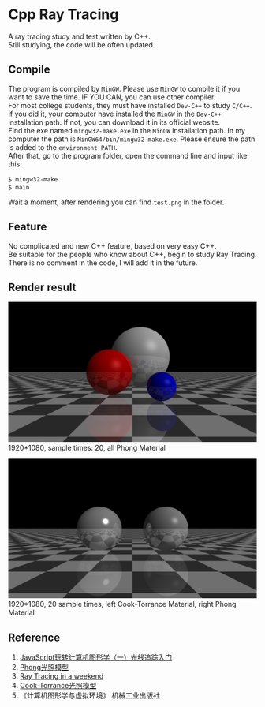 # Cpp Ray Tracing
A ray tracing study and test written by C++.<br>
Still studying, the code will be often updated.

## Compile
The program is compiled by `MinGW`. Please use `MinGW` to compile it if you want to save the time. IF YOU CAN, you can use other compiler.<br>
For most college students, they must have installed `Dev-C++` to study `C/C++`. If you did it, your computer have installed the `MinGW` in the `Dev-C++` installation path. If not, you can download it in its official website.<br>
Find the exe named `mingw32-make.exe` in the `MinGW` installation path. In my computer the path is `MinGW64/bin/mingw32-make.exe`. Please ensure the path is added to the `environment PATH`.<br>
After that, go to the program folder, open the command line and input like this:
```
$ mingw32-make
$ main
```
Wait a moment, after rendering you can find `test.png` in the folder.
  
## Feature
No complicated and new C++ feature, based on very easy C++.<br>
Be suitable for the people who know about C++, begin to study Ray Tracing.<br>
There is no comment in the code, I will add it in the future.

## Render result
![1920*1080, 20 sample times, all Phong Material](https://github.com/Crawler995/Cpp-Ray-Tracing/blob/master/test_1.png)
1920*1080, sample times: 20, all Phong Material

![1920*1080, 20 sample times, left Cook-Torrance Material, right Phong Material](https://github.com/Crawler995/Cpp-Ray-Tracing/blob/master/test_2.png)
1920*1080, 20 sample times, left Cook-Torrance Material, right Phong Material

## Reference
1. [JavaScript玩转计算机图形学（一）光线追踪入门](http://www.cnblogs.com/miloyip/archive/2010/03/29/1698953.html)
2. [Phong光照模型](https://wenku.baidu.com/view/4e6443ea9b89680202d8250f.html)
3. [Ray Tracing in a weekend](http://www.realtimerendering.com/raytracing/Ray%20Tracing%20in%20a%20Weekend.pdf)
4. [Cook-Torrance光照模型](https://www.cnblogs.com/jqm304775992/p/5202973.html)
5. 《计算机图形学与虚拟环境》 机械工业出版社
